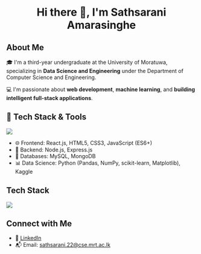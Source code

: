<h1 align="center">Hi there 👋, I'm Sathsarani Amarasinghe</h1>

## About Me

🎓 I'm a third-year undergraduate at the University of Moratuwa, specializing in **Data Science and Engineering** under the Department of Computer Science and Engineering.

💻 I'm passionate about **web development**, **machine learning**, and **building intelligent full-stack applications**.

## 🚀 Tech Stack & Tools

<img src="https://skillicons.dev/icons?i=python,java,js,html,css,react,nodejs,express,mongodb,mysql,git,vscode&theme=light" />

- 🌐 Frontend: React.js, HTML5, CSS3, JavaScript (ES6+)
- 🧠 Backend: Node.js, Express.js
- 🧮 Databases: MySQL, MongoDB
- 📊 Data Science: Python (Pandas, NumPy, scikit-learn, Matplotlib), Kaggle

## Tech Stack

<img src="https://skillicons.dev/icons?i=python,cpp,java,js,html,css,react,nodejs,express,mysql,mongodb" />

## Connect with Me

- 💼 [LinkedIn](www.linkedin.com/in/sathsarani-amarasinghe-ab1254319)
- 📬 Email: sathsarani.22@cse.mrt.ac.lk
